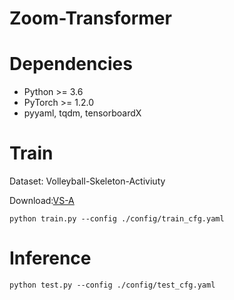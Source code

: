 # Zoom-Transformer

# Dependencies
- Python >= 3.6
- PyTorch >= 1.2.0
- pyyaml, tqdm, tensorboardX

# Train
Dataset: Volleyball-Skeleton-Activiuty

Download:[VS-A](https://whueducn-my.sharepoint.com/:f:/g/personal/zjiaxu_whu_edu_cn/EpDY5l3v4BJEnUnswFTc8aMBfrtVf8KruGxgwRXnwaFpMg?e=g2pfbm)
```
python train.py --config ./config/train_cfg.yaml
```
# Inference
```
python test.py --config ./config/test_cfg.yaml
```
